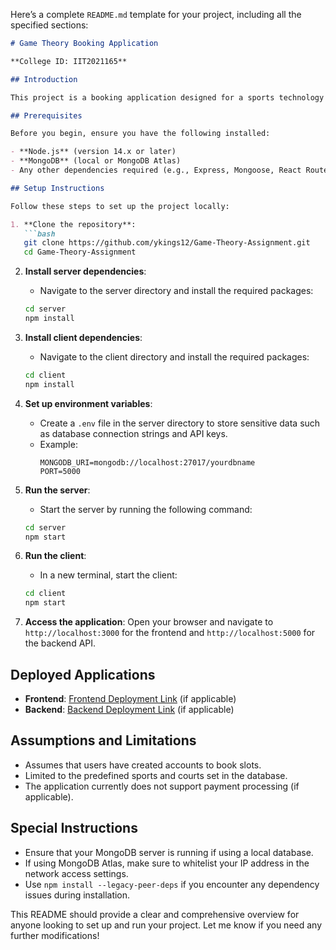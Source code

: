 Here’s a complete `README.md` template for your project, including all the specified sections:

```markdown
# Game Theory Booking Application

**College ID: IIT2021165**

## Introduction

This project is a booking application designed for a sports technology company's operations team. It enables users to check availability for various sports courts and book slots efficiently. The application consists of a client built with React and a server built with Node.js, Express, and MongoDB.

## Prerequisites

Before you begin, ensure you have the following installed:

- **Node.js** (version 14.x or later)
- **MongoDB** (local or MongoDB Atlas)
- Any other dependencies required (e.g., Express, Mongoose, React Router, etc.)

## Setup Instructions

Follow these steps to set up the project locally:

1. **Clone the repository**:
   ```bash
   git clone https://github.com/ykings12/Game-Theory-Assignment.git
   cd Game-Theory-Assignment
   ```

2. **Install server dependencies**:
   - Navigate to the server directory and install the required packages:
   ```bash
   cd server
   npm install
   ```

3. **Install client dependencies**:
   - Navigate to the client directory and install the required packages:
   ```bash
   cd client
   npm install
   ```

4. **Set up environment variables**:
   - Create a `.env` file in the server directory to store sensitive data such as database connection strings and API keys.
   - Example:
     ```plaintext
     MONGODB_URI=mongodb://localhost:27017/yourdbname
     PORT=5000
     ```

5. **Run the server**:
   - Start the server by running the following command:
   ```bash
   cd server
   npm start
   ```

6. **Run the client**:
   - In a new terminal, start the client:
   ```bash
   cd client
   npm start
   ```

7. **Access the application**: Open your browser and navigate to `http://localhost:3000` for the frontend and `http://localhost:5000` for the backend API.

## Deployed Applications

- **Frontend**: [Frontend Deployment Link](#) (if applicable)
- **Backend**: [Backend Deployment Link](#) (if applicable)

## Assumptions and Limitations

- Assumes that users have created accounts to book slots.
- Limited to the predefined sports and courts set in the database.
- The application currently does not support payment processing (if applicable).

## Special Instructions

- Ensure that your MongoDB server is running if using a local database.
- If using MongoDB Atlas, make sure to whitelist your IP address in the network access settings.
- Use `npm install --legacy-peer-deps` if you encounter any dependency issues during installation.



This README should provide a clear and comprehensive overview for anyone looking to set up and run your project. Let me know if you need any further modifications!
